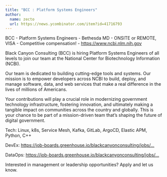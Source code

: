 ```yaml
---
title: "BCC : Platform Systems Engineers"
author:
  name: zecto
  url: https://news.ycombinator.com/item?id=41716793
---
```

BCC - Platform Systems Engineers - Bethesda MD - ONSITE or REMOTE, VISA - Competitive compensation! - <a href="https:&#x2F;&#x2F;www.ncbi.nlm.nih.gov" rel="nofollow">https:&#x2F;&#x2F;www.ncbi.nlm.nih.gov</a>

Black Canyon Consulting (BCC) is hiring Platform Systems Engineers of all levels to join our team at the National Center for Biotechnology Information (NCBI).

Our team is dedicated to building cutting-edge tools and systems.  Our mission is to empower developers across NCBI to build, deploy, and manage software, data, and web services that make a real difference in the lives of millions of Americans.

Your contributions will play a crucial role in modernizing government technology infrastructure, fostering innovation, and ultimately making a tangible impact on communities across the country and globally. This is your chance to be part of a mission-driven team that’s shaping the future of digital government.

Tech: Linux, k8s, Service Mesh, Kafka, GitLab, ArgoCD, Elastic APM, Python, C++

DevEx: <a href="https:&#x2F;&#x2F;job-boards.greenhouse.io&#x2F;blackcanyonconsulting&#x2F;jobs&#x2F;5531216003" rel="nofollow">https:&#x2F;&#x2F;job-boards.greenhouse.io&#x2F;blackcanyonconsulting&#x2F;jobs&#x2F;...</a>

DataOps: <a href="https:&#x2F;&#x2F;job-boards.greenhouse.io&#x2F;blackcanyonconsulting&#x2F;jobs&#x2F;5754387003" rel="nofollow">https:&#x2F;&#x2F;job-boards.greenhouse.io&#x2F;blackcanyonconsulting&#x2F;jobs&#x2F;...</a>

Interested in management or leadership opportunities?  Apply and let us know.
<JobApplication />

